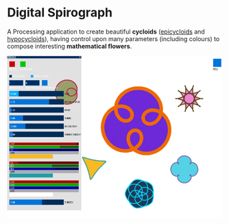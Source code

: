 # Digital Spirograph
A Processing application to create beautiful **cycloids** ([epicycloids](https://en.wikipedia.org/wiki/Epicycloid) and [hypocycloids](https://en.wikipedia.org/wiki/Hypocycloid)), having control upon many parameters (including colours) to compose interesting **mathematical flowers**.  
  
  
![screenshot](https://github.com/SimonTalaga/DigitalSpirograph/blob/master/screenshot.png)

